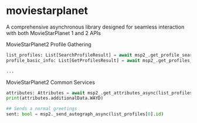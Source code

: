 # moviestarplanet
 A comprehensive asynchronous library designed for seamless interaction with both MovieStarPlanet 1 and 2 APIs

MovieStarPlanet2 Profile Gathering
```python
list_profiles: List[SearchProfileResult] = await msp2_.get_profile_search_async(server="fr", username="poupinie")
profile_basic_info: List[GetProfilesResult] = await msp2_.get_profiles_async([list_profiles[0].id])

...
```

MovieStarPlanet2 Common Services
```python
attributes: Attributes = await msp2_.get_attributes_async(list_profiles[0].id)
print(attributes.additionalData.WAYD)

## Sends a normal greetings
sent: bool = msp2._send_autograph_async(list_profiles[0].id)
```
